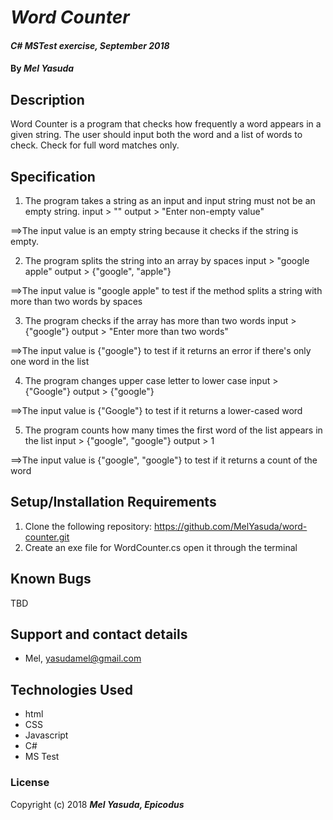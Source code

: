 # _Word Counter_

#### _C# MSTest exercise, September 2018_

#### By _**Mel Yasuda**_

## Description
Word Counter is a program that checks how frequently a word appears in a given string. The user should input both the word and a list of words to check. Check for full word matches only.

## Specification
1. The program takes a string as an input and input string must not be an empty string.
  input > ""
  output > "Enter non-empty value"

  ==>The input value is an empty string because it checks if the string is empty.

2. The program splits the string into an array by spaces
  input > "google apple"
  output > {"google", "apple"}

  ==>The input value is "google apple" to test if the method splits a string with more than two words by spaces

3. The program checks if the array has more than two words
  input > {"google"}
  output > "Enter more than two words"

  ==>The input value is {"google"} to test if it returns an error if there's only one word in the list

4. The program changes upper case letter to lower case
  input > {"Google"}
  output > {"google"}

  ==>The input value is {"Google"} to test if it returns a lower-cased word

5. The program counts how many times the first word of the list appears in the list
  input > {"google", "google"}
  output > 1

  ==>The input value is {"google", "google"} to test if it returns a count of the word

## Setup/Installation Requirements
1. Clone the following repository: https://github.com/MelYasuda/word-counter.git
2. Create an exe file for WordCounter.cs open it through the terminal

## Known Bugs
TBD

## Support and contact details
* Mel, yasudamel@gmail.com

## Technologies Used
* html
* CSS
* Javascript
* C#
* MS Test

### License

Copyright (c) 2018 **_Mel Yasuda, Epicodus_**
